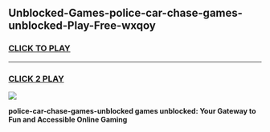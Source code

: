 
## Unblocked-Games-police-car-chase-games-unblocked-Play-Free-wxqoy
<h3>
<a href="https://premium76.site?title=police-car-chase-games-unblocked&ref=18A1">CLICK TO PLAY</a></h3>
<hr>

<h3>
<a href="https://premium76.site?title=police-car-chase-games-unblocked&ref=18A1">CLICK 2 PLAY</a>
  
</h3>

<a href="https://premium76.site?title=police-car-chase-games-unblocked&ref=18A1"><img src="https://clearcache.store/games.png"></a>


**police-car-chase-games-unblocked games unblocked: Your Gateway to Fun and Accessible Online Gaming**
